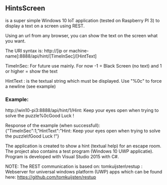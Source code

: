 ## HintsScreen 
is a super simple Windows 10 IoT application (tested on Raspberry PI 3) to display a text on a screen using REST.

Using an url from any browser, you can show the text on the screen what you want. 


The URI syntax is:
  http://[ip or machine-name]:8888/api/hint/[TimeInSec]/[HintText]


TimeInSec: For future use mainly. For now  -1 = Black Screen (no text) and 1 or higher = show the text 

HintText : is the textual string which must be displayed. Use "%0c" to force a newline (see example)  

### Example:
   http://win10-pi3:8888/api/hint/1/Hint: Keep your eyes open when trying to solve the puzzle%0cGood Luck !

Response of the example (when successfull):
{"TimeInSec":1,"HintText":"Hint: Keep your eyes open when trying to solve the puzzle\fGood Luck !"}

The application is created to show a hint (textual help) for an escape room. 
The project also contains a test program (Windows 10 UWP applicatie).
Program is developed with Visual Studio 2015 with C#.

NOTE: The REST communication is based on: tomkuijsten\restup : Webserver for universal windows platform (UWP) apps 
which can be found here: https://github.com/tomkuijsten/restup
